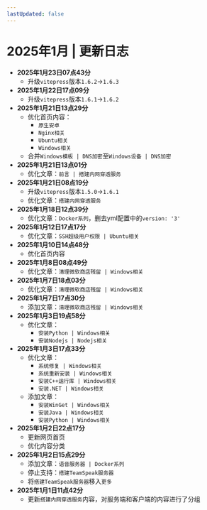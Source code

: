 ```yaml
---
lastUpdated: false
---
```


# 2025年1月 | 更新日志

- **2025年1月23日07点43分**
    - 升级```vitepress```版本```1.6.2```->```1.6.3```
- **2025年1月22日17点09分**
    - 升级```vitepress```版本```1.6.1```->```1.6.2```
- **2025年1月21日13点29分**
    - 优化首页内容：
        - ```原生安卓```
        - ```Nginx相关```
        - ```Ubuntu相关```
        - ```Windows相关```
    - 合并```Windows模板 | DNS加密```至```Windows设备 | DNS加密```
- **2025年1月21日13点01分**
    - 优化文章：```前言 | 搭建内网穿透服务```
- **2025年1月21日08点19分**
    - 升级```vitepress```版本```1.5.0```->```1.6.1```
    - 优化文章：```搭建内网穿透服务```
- **2025年1月18日12点39分**
    - 优化文章：```Docker系列```，删去yml配置中的```version: '3'```
- **2025年1月12日17点17分**
    - 优化文章：```SSH超级用户权限 | Ubuntu相关```
- **2025年1月10日14点48分**
    - 优化首页内容
- **2025年1月8日08点49分**
    - 优化文章：```清理微软商店残留 | Windows相关```
- **2025年1月7日18点03分**
    - 优化文章：```清理微软商店残留 | Windows相关```
- **2025年1月7日17点30分**
    - 添加文章：```清理微软商店残留 | Windows相关```
- **2025年1月3日19点58分**
    - 优化文章：
        - ```安装Python | Windows相关```
        - ```安装Nodejs | Nodejs相关```
- **2025年1月3日17点33分**
    - 优化文章：
        - ```系统修复 | Windows相关```
        - ```系统重新安装 | Windows相关```
        - ```安装C++运行库 | Windows相关```
        - ```安装.NET | Windows相关```
    - 添加文章：
        - ```安装WinGet | Windows相关```
        - ```安装Java | Windows相关```
        - ```安装Python | Windows相关```
- **2025年1月2日22点17分**
    - 更新网页首页
    - 优化内容分类
- **2025年1月2日15点29分**
    - 添加文章：```语音服务器 | Docker系列```
    - 停止支持：```搭建TeamSpeak服务器```
    - 将```搭建TeamSpeak服务器```移入```更多```
- **2025年1月1日11点42分**
    - 更新```搭建内网穿透服务```内容，对服务端和客户端的内容进行了分组